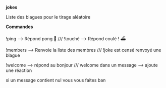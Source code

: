 

**jokes** 

Liste des blagues pour le tirage aléatoire


**Commandes**

!ping --> Répond pong 🏓 ///
!touché --> Répond coulé ! ⛴️


!members --> Renvoie la liste des membres ///
!joke est censé renvoyé une blague

!welcome --> répond au bonjour  ///
welcome dans un message --> ajoute une réaction 

si un message contient nul vous vous faites ban
